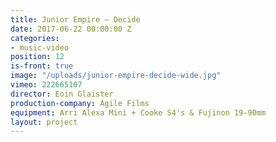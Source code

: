 ```yaml
---
title: Junior Empire — Decide
date: 2017-06-22 00:00:00 Z
categories:
- music-video
position: 12
is-front: true
image: "/uploads/junior-empire-decide-wide.jpg"
vimeo: 222665107
director: Eoin Glaister
production-company: Agile Films
equipment: Arri Alexa Mini + Cooke S4's & Fujinon 19-90mm
layout: project
---
```


